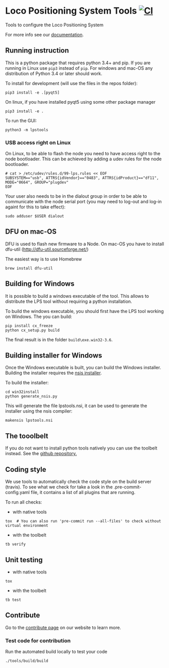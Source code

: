 # Loco Positioning System Tools [![CI](https://github.com/bitcraze/lps-tools/workflows/CI/badge.svg)](https://github.com/bitcraze/lps-tools/actions?query=workflow%3ACI)

Tools to configure the Loco Positioning System

For more info see our [documentation](https://www.bitcraze.io/documentation/repository/lps-node-firmware/master/).

## Running instruction

This is a python package that requires python 3.4+ and pip. If you are running
in Linux use ```pip3``` instead of ```pip```. For windows and mac-OS any
distribution of Python 3.4 or later should work.

To install for development (will use the files in the repos folder):
```
pip3 install -e .[pyqt5]
```

On linux, if you have installed pyqt5 using some other package manager
```
pip3 install -e .
```

To run the GUI:
```
python3 -m lpstools
```

### USB access right on Linux

On Linux, to be able to flash the node you need to have access right to the node bootloader. This can be achieved by adding a udev rules for the node bootloader.
```
# cat > /etc/udev/rules.d/99-lps.rules << EOF
SUBSYSTEM=="usb", ATTRS{idVendor}=="0483", ATTRS{idProduct}=="df11", MODE="0664", GROUP="plugdev"
EOF
```
Your user also needs to be in the dialout group in order to be able to communicate with the node serial port (you may need to log-out and log-in againt for this to take effect):
```
sudo adduser $USER dialout
```

## DFU on mac-OS

DFU is used to flash new firmware to a Node. On mac-OS you have to install dfu-util (http://dfu-util.sourceforge.net/)

The easiest way is to use Homebrew

```
brew install dfu-util
```


## Building for Windows

It is possible to build a windows executable of the tool. This allows to
distribute the LPS tool without requiring a python installation.

To build the windows executable, you should first have the LPS tool working
on Windows. The you can build:
```
pip install cx_freeze
python cx_setup.py build
```

The final result is in the folder ```build\exe.win32-3.6```.

## Building installer for Windows

Once the Windows executable is built, you can build the Windows installer.
Building the installer requires the [nsis installer](http://nsis.sourceforge.net/Main_Page).

To build the installer:
```
cd win32install
python generate_nsis.py
```

This will generate the file lpstools.nsi, it can be used to generate the
installer using the nsis compiler:
```
makensis lpstools.nsi
```

## The tooolbelt

If you do not want to install python tools natively you can use the toolbelt
instead. See the [github repository.](https://github.com/bitcraze/toolbelt)

## Coding style

We use tools to automatically check the code style on the build server
(travis). To see what we check for take a look in the .pre-commit-config.yaml
file, it contains a list of all plugins that are running.

To run all checks:

* with native tools
```
tox  # You can also run 'pre-commit run --all-files' to check without virtual environment
```

* with the toolbelt
```
tb verify
```

## Unit testing

* with native tools
```
tox
```

* with the toolbelt
```
tb test
```

## Contribute
Go to the [contribute page](https://www.bitcraze.io/contribute/) on our website to learn more.

### Test code for contribution
Run the automated build locally to test your code

	./tools/build/build
